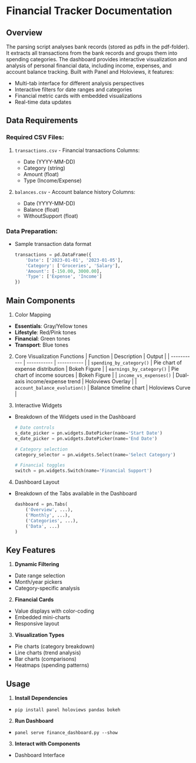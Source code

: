 # Financial Tracker Documentation

## Overview
The parsing script analyses bank records (stored as pdfs in the pdf-folder). It extracts all transactions from the bank records and groups them into spending categories.
The dashboard provides interactive visualization and analysis of personal financial data, including income, expenses, and account balance tracking. Built with Panel and Holoviews, it features:

- Multi-tab interface for different analysis perspectives
- Interactive filters for date ranges and categories
- Financial metric cards with embedded visualizations
- Real-time data updates

## Data Requirements
### Required CSV Files:
1. `transactions.csv` - Financial transactions
   Columns:
   - Date (YYYY-MM-DD)
   - Category (string)
   - Amount (float)
   - Type (Income/Expense)

2. `balances.csv` - Account balance history
   Columns:
   - Date (YYYY-MM-DD)
   - Balance (float)
   - WithoutSupport (float)

### Data Preparation:
- Sample transaction data format
  ```python
  transactions = pd.DataFrame({
      'Date': ['2023-01-01', '2023-01-05'],
      'Category': ['Groceries', 'Salary'],
      'Amount': [-150.00, 3000.00],
      'Type': ['Expense', 'Income']
  })

## Main Components
1. Color Mapping
  - **Essentials**: Gray/Yellow tones
  - **Lifestyle**: Red/Pink tones
  - **Financial**: Green tones
  - **Transport**: Blue tones

2. Core Visualization Functions
| Function      | Description | Output  |
| ----------- | ----------- | ----------- |
| `spending_by_category()` | Pie chart of expense distribution | Bokeh Figure |
| `earnings_by_category()`   | Pie chart of income sources | Bokeh Figure |
| `income_vs_expenses()`   | Dual-axis income/expense trend	 | Holoviews Overlay |
| `account_balance_evolution()`   | Balance timeline chart | Holoviews Curve |

3. Interactive Widgets
- Breakdown of the Widgets used in the Dashboard
  ```python
  # Date controls
  s_date_picker = pn.widgets.DatePicker(name='Start Date')
  e_date_picker = pn.widgets.DatePicker(name='End Date')

  # Category selection
  category_selector = pn.widgets.Select(name='Select Category')
  
  # Financial toggles
  switch = pn.widgets.Switch(name='Financial Support')

4. Dashboard Layout
- Breakdown of the Tabs available in the Dashboard
  ```python
  dashboard = pn.Tabs(
      ('Overview', ...),
      ('Monthly', ...), 
      ('Categories', ...),
      ('Data', ...)
  )

## Key Features
1. **Dynamic Filtering**
  - Date range selection
  - Month/year pickers
  - Category-specific analysis

2. **Financial Cards**
  - Value displays with color-coding
  - Embedded mini-charts
  - Responsive layout

3. **Visualization Types**
  - Pie charts (category breakdown)
  - Line charts (trend analysis)
  - Bar charts (comparisons)
  - Heatmaps (spending patterns)

## Usage
1. **Install Dependencies**
  - `pip install panel holoviews pandas bokeh`

2. **Run Dashboard**
  - `panel serve finance_dashboard.py --show`

3. **Interact with Components**
  - Dashboard Interface
